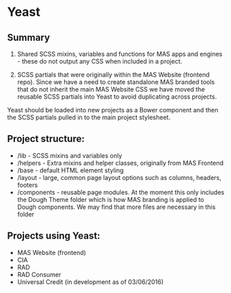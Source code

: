 Yeast
=====

## Summary

1. Shared SCSS mixins, variables and functions for MAS apps and engines - these do not output any CSS when included in a project.

2. SCSS partials that were originally within the MAS Website (frontend repo). Since we have a need to create standalone MAS branded tools that do not inherit the main MAS Website CSS we have moved the reusable SCSS partials into Yeast to avoid duplicating across projects.

Yeast should be loaded into new projects as a Bower component and then the SCSS partials pulled in to the main project stylesheet.


## Project structure:

* /lib - SCSS mixins and variables only
* /helpers - Extra mixins and helper classes, originally from MAS Frontend
* /base - default HTML element styling
* /layout - large, common page layout options such as columns, headers, footers
* /components - reusable page modules. At the moment this only includes the Dough Theme folder which is how MAS branding is applied to Dough components. We may find that more files are necessary in this folder


## Projects using Yeast:

* MAS Website (frontend)
* CIA
* RAD
* RAD Consumer
* Universal Credit (in development as of 03/06/2016)
